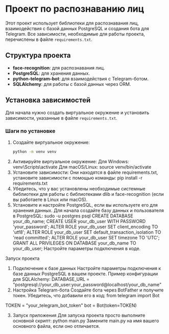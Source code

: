# Проект по распознаванию лиц
Этот проект использует библиотеки для распознавания лиц, взаимодействия с базой данных PostgreSQL и создания бота для Telegram. Все зависимости, необходимые для работы проекта, перечислены в файле `requirements.txt`.
## Структура проекта
- **face-recognition**: для распознавания лиц.
- **PostgreSQL**: для хранения данных.
- **python-telegram-bot**: для взаимодействия с Telegram-ботом.
- **SQLAlchemy**: для работы с базой данных через ORM.
## Установка зависимостей
Для начала нужно создать виртуальное окружение и установить зависимости, указанные в файле `requirements.txt`. 

### Шаги по установке
1. Создайте виртуальное окружение:
   ```bash
   python -m venv venv
2. Активируйте виртуальное окружение:
Для Windows:
venv\Scripts\activate
Для macOS/Linux:
source venv/bin/activate
3. Установите зависимости:
Они находятся в файле requirements.txt, установите зависимости с помощью команды:
pip install -r requirements.txt
4. Убедитесь, что у вас установлены необходимые системные библиотеки для работы с библиотеками dlib и face-recognition (если вы работаете в Linux или macOS).
5. Установите и настройте PostgreSQL, если вы используете его для хранения данных.
Для начала создайте базу данных и пользователя в PostgreSQL:
sudo -u postgres psql
CREATE DATABASE your_db_name;
CREATE USER your_db_user WITH PASSWORD 'your_password';
ALTER ROLE your_db_user SET client_encoding TO 'utf8';
ALTER ROLE your_db_user SET default_transaction_isolation TO 'read committed';
ALTER ROLE your_db_user SET timezone TO 'UTC';
GRANT ALL PRIVILEGES ON DATABASE your_db_name TO your_db_user;
Настройте параметры подключения в коде.

Запуск проекта
1. Подключение к базе данных
Настройте параметры подключения к базе данных PostgreSQL в вашем проекте. Пример конфигурации для SQLAlchemy:
DATABASE_URL = "postgresql://your_db_user:your_password@localhost/your_db_name"
2. Настройка Telegram-бота
Создайте бота через BotFather и получите токен. Убедитесь, что добавили его в код:
from telegram import Bot

TOKEN = "your_telegram_bot_token"
bot = Bot(token=TOKEN)

3. Запуск приложения
Для запуска проекта просто выполните основной скрипт:
python main.py
Замените main.py на имя вашего основного файла, если оно отличается.
